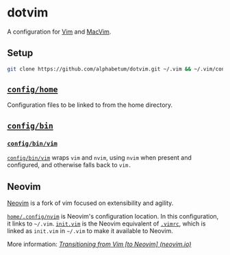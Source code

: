 # dotvim

A configuration for [Vim](https://www.vim.org/) and [MacVim](http://macvim-dev.github.io/macvim/).

## Setup

```bash
git clone https://github.com/alphabetum/dotvim.git ~/.vim && ~/.vim/config/bin/dotvim-setup
```

## [`config/home`](config/home)

Configuration files to be linked to from the home directory.

## [`config/bin`](config/bin)

### [`config/bin/vim`](config/bin/vim)

[`config/bin/vim`](config/bin/vim) wraps `vim` and `nvim`, using `nvim` when present and configured, and otherwise falls back to `vim.`

## Neovim

[Neovim](https://neovim.io) is a fork of vim focused on extensibility and agility.

[`home/.config/nvim`](../.config/nvim) is Neovim's configuration location. In this configuration, it links to `~/.vim`. [`init.vim`](init.vim) is the Neovim equivalent of [`.vimrc`](config/home/.vimrc), which is linked as `init.vim` in `~/.vim` to make it available to Neovim.

More information:
*[Transitioning from Vim \[to Neovim\] (neovim.io)](https://neovim.io/doc/user/nvim_from_vim.html)*


